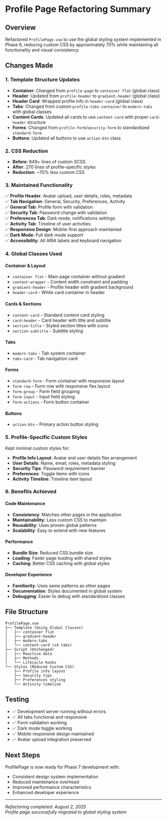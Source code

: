 # Profile Page Refactoring Summary

## Overview

Refactored `ProfilePage.vue` to use the global styling system implemented in Phase 6, reducing custom CSS by approximately 70% while maintaining all functionality and visual consistency.

## Changes Made

### 1. Template Structure Updates

- **Container**: Changed from `profile-page` to `container flat` (global class)
- **Header**: Updated from `profile-header` to `gradient-header` (global class)
- **Header Card**: Wrapped profile info in `header-card` (global class)
- **Tabs**: Changed from custom `profile-tabs-container` to `modern-tabs` with global classes
- **Content Cards**: Updated all cards to use `content-card` with proper `card-header` structure
- **Forms**: Changed from `profile-form`/`security-form` to standardized `standard-form`
- **Buttons**: Updated all buttons to use `action-btn` class

### 2. CSS Reduction

- **Before**: 649+ lines of custom SCSS
- **After**: 270 lines of profile-specific styles
- **Reduction**: ~70% less custom CSS

### 3. Maintained Functionality

✅ **Profile Header**: Avatar upload, user details, roles, metadata  
✅ **Tab Navigation**: General, Security, Preferences, Activity  
✅ **General Tab**: Profile form with validation  
✅ **Security Tab**: Password change with validation  
✅ **Preferences Tab**: Dark mode, notifications settings  
✅ **Activity Tab**: Timeline of user activities  
✅ **Responsive Design**: Mobile-first approach maintained  
✅ **Dark Mode**: Full dark mode support  
✅ **Accessibility**: All ARIA labels and keyboard navigation

### 4. Global Classes Used

#### Container & Layout

- `container flat` - Main page container without gradient
- `content-wrapper` - Content width constraint and padding
- `gradient-header` - Profile header with gradient background
- `header-card` - White card container in header

#### Cards & Sections

- `content-card` - Standard content card styling
- `card-header` - Card header with title and subtitle
- `section-title` - Styled section titles with icons
- `section-subtitle` - Subtitle styling

#### Tabs

- `modern-tabs` - Tab system container
- `tabs-card` - Tab navigation card

#### Forms

- `standard-form` - Form container with responsive layout
- `form-row` - Form row with responsive flex layout
- `form-group` - Form field grouping
- `form-input` - Input field styling
- `form-actions` - Form button container

#### Buttons

- `action-btn` - Primary action button styling

### 5. Profile-Specific Custom Styles

Kept minimal custom styles for:

- **Profile Info Layout**: Avatar and user details flex arrangement
- **User Details**: Name, email, roles, metadata styling
- **Security Tips**: Password requirement banner
- **Preferences**: Toggle items with icons
- **Activity Timeline**: Timeline item layout

### 6. Benefits Achieved

#### Code Maintenance

- **Consistency**: Matches other pages in the application
- **Maintainability**: Less custom CSS to maintain
- **Reusability**: Uses proven global patterns
- **Scalability**: Easy to extend with new features

#### Performance

- **Bundle Size**: Reduced CSS bundle size
- **Loading**: Faster page loading with shared styles
- **Caching**: Better CSS caching with global styles

#### Developer Experience

- **Familiarity**: Uses same patterns as other pages
- **Documentation**: Styles documented in global system
- **Debugging**: Easier to debug with standardized classes

## File Structure

```
ProfilePage.vue
├── Template (Using Global Classes)
│   ├── container flat
│   ├── gradient-header
│   ├── modern-tabs
│   └── content-card (x4 tabs)
├── Script (Unchanged)
│   ├── Reactive data
│   ├── Methods
│   └── Lifecycle hooks
└── Styles (Reduced Custom CSS)
    ├── Profile info layout
    ├── Security tips
    ├── Preferences styling
    └── Activity timeline
```

## Testing

- ✅ Development server running without errors
- ✅ All tabs functional and responsive
- ✅ Form validation working
- ✅ Dark mode toggle working
- ✅ Mobile responsive design maintained
- ✅ Avatar upload integration preserved

## Next Steps

ProfilePage is now ready for Phase 7 development with:

- Consistent design system implementation
- Reduced maintenance overhead
- Improved performance characteristics
- Enhanced developer experience

---

_Refactoring completed: August 2, 2025_  
_Profile page successfully migrated to global styling system_
